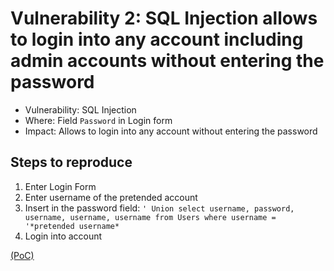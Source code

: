 # Vulnerability 2: SQL Injection allows to login into any account including admin accounts without entering the password
    
- Vulnerability: SQL Injection
- Where: Field `Password` in Login form 
- Impact: Allows to login into any account without entering the password

## Steps to reproduce
1. Enter Login Form
2. Enter username of the pretended account
3. Insert in the password field: `' Union select username, password, username, username, username from Users where username = '*pretended username*`
4. Login into account

[(PoC)](SQLvuln2.py)